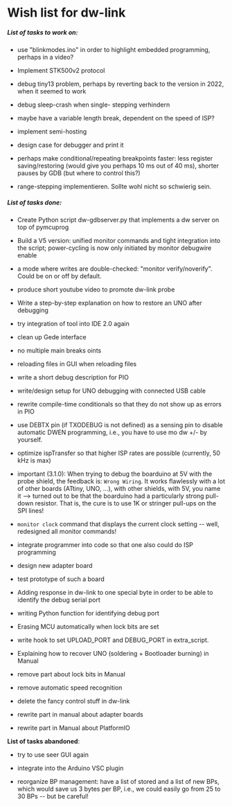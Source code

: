 # Wish list for dw-link

##### List of tasks to work on:

* use "blinkmodes.ino" in order to highlight embedded programming, perhaps in a video?

* Implement STK500v2 protocol

* debug tiny13 problem, perhaps by reverting back to the version in
  2022, when it seemed to work

* debug sleep-crash when single- stepping verhindern

* maybe have a variable length break, dependent on the speed of ISP?

* implement semi-hosting

* design case for debugger and print it

* perhaps make conditional/repeating breakpoints faster: less register saving/restoring (would give you perhaps 10 ms out of 40 ms), shorter pauses by GDB (but where to control this?)

* range-stepping implementieren. Sollte wohl nicht so schwierig sein.

  

##### List of tasks done:

* Create Python script dw-gdbserver.py that implements a dw server on
  top of pymcuprog

* Build a V5 version: unified monitor commands and tight integration
  into the script; power-cycling is now only initiated by monitor debugwire enable

* a mode where writes are double-checked: "monitor verify/noverify". Could be on or off by default.

* produce short youtube video to promote dw-link probe

- Write a step-by-step explanation on how to restore an UNO after debugging

- try integration of tool into IDE 2.0 again

- clean up Gede interface

* no multiple main breaks oints

* reloading files in GUI when reloading files

- write a short debug description for PIO

* write/design setup for UNO debugging with connected USB cable

* rewrite compile-time conditionals so that they do not show up as errors in PIO

* use DEBTX pin (if TXODEBUG is not defined) as a sensing pin to disable automatic DWEN programming, i.e., you have to use mo dw +/- by yourself.

* optimize ispTransfer so that higher ISP rates are possible (currently, 50 kHz is max)

* important (3.1.0): When trying to debug the boarduino at 5V with the probe shield, the feedback
  is: `Wrong Wiring`. It works flawlessly with a lot of other boards (ATtiny,
  UNO, ...), with other shields, with 5V, you name it --> turned out to be that the boarduino had a particularly strong pull-down resistor. That is, the cure is to use 1K or stringer pull-ups on the SPI lines!

* `monitor clock` command that displays the current clock setting --
  well, redesigned all monitor commands! 

* integrate programmer into code so that one also could do ISP programming

* design new adapter board
* test prototype of such  a board

* Adding response in dw-link to one special byte in order to be able to identify the debug serial port
* writing Python function for identifying debug port

* Erasing MCU automatically when lock bits are set
* write hook to set UPLOAD\_PORT and DEBUG\_PORT in extra\_script. 
* Explaining how to recover UNO (soldering + Bootloader burning) in Manual
* remove part about lock bits in Manual
* remove automatic speed recognition
* delete the fancy control stuff in dw-link
* rewrite part in manual about adapter boards
* rewrite part in Manual about PlatformIO



**List of tasks abandoned**:

- try to use seer GUI again

- integrate into the Arduino VSC plugin

* reorganize BP management: have a list of stored and a list of new
  BPs, which would save us 3 bytes per BP, i.e., we could easily go from 25 to 30 BPs -- but be careful!



